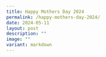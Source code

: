 ```yaml
---
title: Happy Mothers Day 2024
permalink: /happy-mothers-day-2024/
date: 2024-05-11
layout: post
description: ""
image: ""
variant: markdown
---
```

